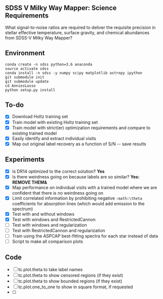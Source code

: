 SDSS V Milky Way Mapper: Science Requirements
---------------------------------------------

What signal-to-noise ratios are required to deliver the requisite precision in stellar effective temperature, surface gravity, and chemical abundances from SDSS-V Milky Way Mapper?

Environment
-----------

````
conda create -n sdss python=3.6 anaconda
source activate sdss
conda install -n sdss -y numpy scipy matplotlib astropy ipython
git submodule init
git submodule update
cd AnniesLasso
python setup.py install
````

To-do
-----
- [X] Download Holtz training set
- [X] Train model with existing Holtz training set
- [X] Train model with strict(er) optimization requirements and compare to existing trained model
- [X] Easily identify and extract individual visits
- [X] Map out original label recovery as a function of S/N -- save results

Experiments
-----------

- [X] Is DR14 optimized to the correct solution? **Yes**
- [X] Is there weirdness going on because labels are so similar? **Yes: REMOVE THEM&**
- [X] Map performance on individual visits with a trained model where we are confident that there is no weirdness going on
- [X] Limit correlated information by prohibiting negative `:math:\theta` coefficients for absorption lines (which would add emission to the spectrum)
- [X] Test with and without windows
- [X] Test with windows and RestrictedCannon
- [ ] Test with windows and regularization
- [ ] Test with RestrictedCannon and regularization
- [ ] Train using the ASPCAP best-fitting spectra for each star instead of data
- [ ] Script to make all comparison plots

Code
-----
- [ ] tc.plot.theta to take label names
- [ ] tc.plot.theta to show censored regions (if they exist)
- [ ] tc.plot.theta to show bounded regions (if they exist)
- [ ] tc.plot.one_to_one to show in square format, if requested
- [ ] 
